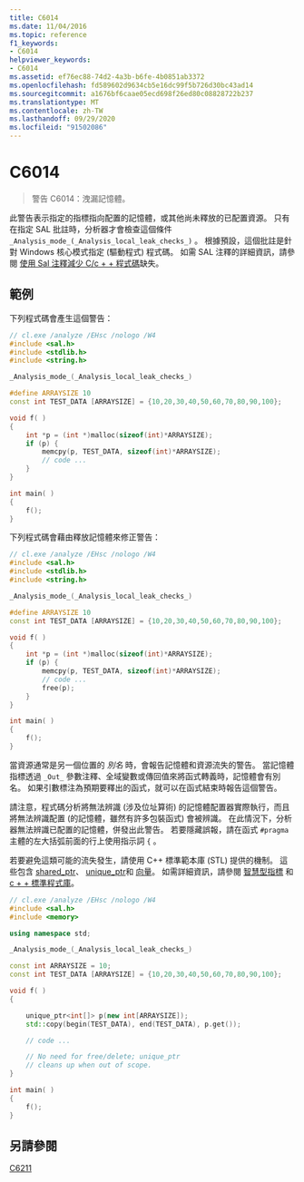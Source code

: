 ```yaml
---
title: C6014
ms.date: 11/04/2016
ms.topic: reference
f1_keywords:
- C6014
helpviewer_keywords:
- C6014
ms.assetid: ef76ec88-74d2-4a3b-b6fe-4b0851ab3372
ms.openlocfilehash: fd589602d9634cb5e16dc99f5b726d30bc43ad14
ms.sourcegitcommit: a1676bf6caae05ecd698f26ed80c08828722b237
ms.translationtype: MT
ms.contentlocale: zh-TW
ms.lasthandoff: 09/29/2020
ms.locfileid: "91502086"
---
```

# <a name="c6014"></a>C6014

> 警告 C6014：洩漏記憶體。

此警告表示指定的指標指向配置的記憶體，或其他尚未釋放的已配置資源。 只有在指定 SAL 批註時，分析器才會檢查這個條件 `_Analysis_mode_(_Analysis_local_leak_checks_)` 。 根據預設，這個批註是針對 Windows 核心模式指定 (驅動程式) 程式碼。 如需 SAL 注釋的詳細資訊，請參閱 [使用 Sal 注釋減少 C/c + + 程式碼](../code-quality/using-sal-annotations-to-reduce-c-cpp-code-defects.md)缺失。

## <a name="examples"></a>範例

下列程式碼會產生這個警告：

```cpp
// cl.exe /analyze /EHsc /nologo /W4
#include <sal.h>
#include <stdlib.h>
#include <string.h>

_Analysis_mode_(_Analysis_local_leak_checks_)

#define ARRAYSIZE 10
const int TEST_DATA [ARRAYSIZE] = {10,20,30,40,50,60,70,80,90,100};

void f( )
{
    int *p = (int *)malloc(sizeof(int)*ARRAYSIZE);
    if (p) {
        memcpy(p, TEST_DATA, sizeof(int)*ARRAYSIZE);
        // code ...
    }
}

int main( )
{
    f();
}
```

下列程式碼會藉由釋放記憶體來修正警告：

```cpp
// cl.exe /analyze /EHsc /nologo /W4
#include <sal.h>
#include <stdlib.h>
#include <string.h>

_Analysis_mode_(_Analysis_local_leak_checks_)

#define ARRAYSIZE 10
const int TEST_DATA [ARRAYSIZE] = {10,20,30,40,50,60,70,80,90,100};

void f( )
{
    int *p = (int *)malloc(sizeof(int)*ARRAYSIZE);
    if (p) {
        memcpy(p, TEST_DATA, sizeof(int)*ARRAYSIZE);
        // code ...
        free(p);
    }
}

int main( )
{
    f();
}
```

當資源通常是另一個位置的 *別名* 時，會報告記憶體和資源流失的警告。 當記憶體指標透過 `_Out_` 參數注釋、全域變數或傳回值來將函式轉義時，記憶體會有別名。 如果引數標注為預期要釋出的函式，就可以在函式結束時報告這個警告。

請注意，程式碼分析將無法辨識 (涉及位址算術) 的記憶體配置器實際執行，而且將無法辨識配置 (的記憶體，雖然有許多包裝函式) 會被辨識。 在此情況下，分析器無法辨識已配置的記憶體，併發出此警告。 若要隱藏誤報，請在函式 `#pragma` 主體的左大括弧前面的行上使用指示詞 `{` 。

若要避免這類可能的流失發生，請使用 C++ 標準範本庫 (STL) 提供的機制。 這些包含 [shared_ptr](../standard-library/shared-ptr-class.md)、 [unique_ptr](../standard-library/unique-ptr-class.md)和 [向量](../standard-library/vector.md)。 如需詳細資訊，請參閱 [智慧型指標](../cpp/smart-pointers-modern-cpp.md) 和 [c + + 標準程式庫](../standard-library/cpp-standard-library-reference.md)。

```cpp
// cl.exe /analyze /EHsc /nologo /W4
#include <sal.h>
#include <memory>

using namespace std;

_Analysis_mode_(_Analysis_local_leak_checks_)

const int ARRAYSIZE = 10;
const int TEST_DATA [ARRAYSIZE] = {10,20,30,40,50,60,70,80,90,100};

void f( )
{

    unique_ptr<int[]> p(new int[ARRAYSIZE]);
    std::copy(begin(TEST_DATA), end(TEST_DATA), p.get());

    // code ...

    // No need for free/delete; unique_ptr
    // cleans up when out of scope.
}

int main( )
{
    f();
}
```

## <a name="see-also"></a>另請參閱

[C6211](../code-quality/c6211.md)
